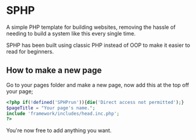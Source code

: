 # SPHP

A simple PHP template for building websites, removing the hassle of needing to build a system like this every single time.

SPHP has been built using classic PHP instead of OOP to make it easier to read for beginners.

## How to make a new page

Go to your pages folder and make a new page, now add this at the top off your page;

```php
<?php if(!defined('SPHPrun')){die('Direct access not permitted');}
$pageTitle = "Your page's name.";
include 'framework/includes/head.inc.php';
?>
```

You're now free to add anything you want.

